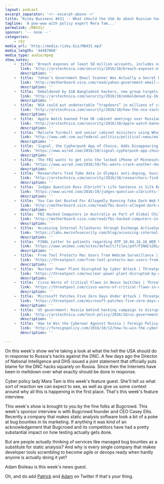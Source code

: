 ```yaml
---
layout: podcast
excerpt_separator: '<!--excerpt-above-->'
title: 'Risky Business #431 -- What should the USA do about Russian hacks?'
tagline: 'A pow-wow with policy expert Mara Tam...'
permalink: /RB431/
sponsor: '-- none --'
categories:
    - rb2
media_url: 'http://media.risky.biz/RB431.mp3'
media_length: '44487068'
media_type: audio/mpeg
show_notes:
    -  title: 'Breach exposes at least 58 million accounts, includes names, jobs, and more | Ars Technica'
       link: 'http://arstechnica.com/security/2016/10/breach-exposes-at-least-58-million-accounts-includes-names-jobs-and-more/'
       description: '' 
    -  title: 'Yahoo’s Government Email Scanner Was Actually a Secret Hacking Tool | Motherboard'
       link: 'http://motherboard.vice.com/read/yahoo-government-email-scanner-was-actually-a-secret-hacking-tool'
       description: '' 
    -  title: 'Emboldened by $1B Bangladesh hackers, new group targets SWIFT users | Ars Technica'
       link: 'http://arstechnica.com/security/2016/10/emboldened-by-1b-bangladesh-hackers-new-group-targets-swift-users/'
       description: '' 
    -  title: 'NSA could put undetectable “trapdoors” in millions of crypto keys | Ars Technica'
       link: 'http://arstechnica.com/security/2016/10/how-the-nsa-could-put-undetectable-trapdoors-in-millions-of-crypto-keys/'
       description: '' 
    -  title: 'Apple Watch banned from UK cabinet meetings over Russian hacker fears | Ars Technica'
       link: 'http://arstechnica.com/security/2016/10/apple-watch-banned-uk-cabinet-meetings-russian-hackers/'
       description: '' 
    -  title: 'Malcolm Turnbull and senior cabinet ministers using WhatsApp could pose security risk: experts'
       link: 'http://www.smh.com.au/federal-politics/political-news/malcolm-turnbull-and-senior-cabinet-ministers-using-whatsapp-could-pose-security-risk-experts-20161012-gs0cuj.html'
       description: '' 
    -  title: 'Signal, the Cypherpunk App of Choice, Adds Disappearing Messages | WIRED'
       link: 'https://www.wired.com/2016/10/signal-cypherpunk-app-choice-adds-disappearing-messages/'
       description: '' 
    -  title: 'The FBI wants to get into the locked iPhone of Minnesota ISIS attacker Dahir Adan | WIRED'
       link: 'https://www.wired.com/2016/10/fbi-wants-crack-another-dead-terrorists-locked-iphone/'
       description: '' 
    -  title: 'Researchers find fake data in Olympic anti-doping, Guccifer 2.0 Clinton dumps | Ars Technica'
       link: 'http://arstechnica.com/security/2016/10/researchers-find-fake-data-in-olympic-anti-doping-guccifer-2-0-clinton-dumps/'
       description: '' 
    -  title: 'Judges Question Ross Ulbricht’s Life Sentence in Silk Road Appeal | WIRED'
       link: 'https://www.wired.com/2016/10/judges-question-ulbrichts-life-sentence-silk-road-appeal/'
       description: '' 
    -  title: 'You Can Get Busted For Allegedly Running Fake Dark Web Markets | Motherboard'
       link: 'http://motherboard.vice.com/read/fbi-busts-alleged-dark-web-scammer'
       description: '' 
    -  title: 'FBI Hacked Computers in Australia as Part of Global Child Porn Sting | Motherboard'
       link: 'http://motherboard.vice.com/read/fbi-hacked-computers-in-australia-as-part-of-global-child-porn-sting'
       description: '' 
    -  title: 'Accessing Internal Fileshares through Exchange ActiveSync'
       link: 'https://labs.mwrinfosecurity.com/blog/accessing-internal-fileshares-through-exchange-activesync'
       description: '' 
    -  title: 'FINAL Letter to patients regarding OTP_10.04.16.16_WEB VERSION.PDF'
       link: 'https://www.animas.com/sites/default/files/pdf/FINAL%20Letter%20to%20patients%20regarding%20OTP_10.04.16.16_WEB%20VERSION.PDF'
       description: '' 
    -  title: 'Free Tool Protects Mac Users from Webcam Surveillance | Threatpost | The first stop for security news'
       link: 'https://threatpost.com/free-tool-protects-mac-users-from-webcam-surveillance/121154/'
       description: '' 
    -  title: 'Nuclear Power Plant Disrupted by Cyber Attack | Threatpost | The first stop for security news'
       link: 'https://threatpost.com/nuclear-power-plant-disrupted-by-cyber-attack/121216/'
       description: '' 
    -  title: 'Cisco Warns of Critical Flaws in Nexus Switches | Threatpost | The first stop for security news'
       link: 'https://threatpost.com/cisco-warns-of-critical-flaws-in-nexus-switches/121164/'
       description: '' 
    -  title: 'Microsoft Patches Five Zero Days Under Attack | Threatpost | The first stop for security news'
       link: 'https://threatpost.com/microsoft-patches-five-zero-days-under-attack/121211/'
       description: '' 
    -  title: 'US government: Russia behind hacking campaign to disrupt US elections | Ars Technica'
       link: 'http://arstechnica.com/tech-policy/2016/10/us-government-russia-behind-hacking-campaign-to-disrupt-us-elections/'
       description: '' 
    -  title: 'How to Win the Cyberwar Against Russia | Foreign Policy'
       link: 'http://foreignpolicy.com/2016/10/12/how-to-win-the-cyber-war-against-russia/'
       description: '' 

---
```

On this week's show we're taking a look at what the hell the USA should do in response to Russia's hacks against the DNC. A few days ago the Director of National Intelligence and DHS issued a joint statement that officially puts blame for the DNC hacks squarely on Russia. Since then the Internets have been in meltdown over what exactly should be done in response.

Cyber policy lady Mara Tam is this week's feature guest. She'll tell us what sort of reaction we can expect to see, as well as give us some context around why all this is happening in the first place. That's this week's feature interview.

This week's show is brought to you by the fine folks at Bugcrowd. This week's sponsor interview is with Bugcrowd founder and CEO Casey Ellis. Recently a company that makes static analysis software took a bit of a poke at bug bounties in its marketing. If anything it was kind of an acknowledgement that Bugcrowd and its competitors have had a pretty substantial impact on how testing actually gets done.

But are people actually thinking of services like managed bug bounties as a substitute for static analysis? And why is every single company that makes developer tools scrambling to become agile or devops ready when hardly anyone is actually doing it yet?

Adam Boileau is this week's news guest.

Oh, and do add [Patrick](https://twitter.com/riskybusiness) and [Adam](https://twitter.com/metlstorm) on Twitter if that's your thing.
